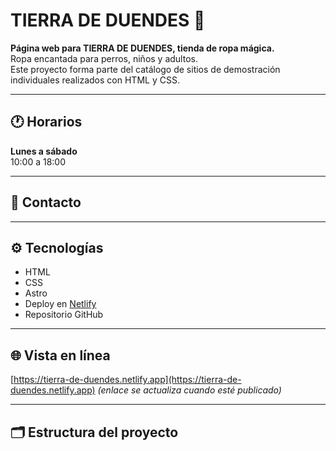 # TIERRA DE DUENDES 🧝‍

**Página web para TIERRA DE DUENDES, tienda de ropa mágica.**  
Ropa encantada para perros, niños y adultos.  
Este proyecto forma parte del catálogo de sitios de demostración individuales realizados con HTML y CSS.

---

## 🕐 Horarios

**Lunes a sábado**  
10:00 a 18:00

---

## 📱 Contacto



---

## ⚙️ Tecnologías

- HTML  
- CSS  
- Astro  
- Deploy en [Netlify](https://www.netlify.com/)  
- Repositorio GitHub

---

## 🌐 Vista en línea

[https://tierra-de-duendes.netlify.app](https://tierra-de-duendes.netlify.app) *(enlace se actualiza cuando esté publicado)*

---

## 🗂 Estructura del proyecto
